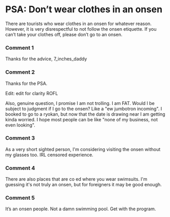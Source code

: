 # PSA: Don’t wear clothes in an onsen

There are tourists who wear clothes in an onsen for whatever reason. However, it is very disrespectful to not follow the onsen etiquette. If you can’t take your clothes off, please don’t go to an onsen.

### Comment 1

Thanks for the advice, 7_inches_daddy

### Comment 2

Thanks for the PSA.   


Edit: edit for clarity ROFL

Also, genuine question, I promise I am not trolling. I am FAT. Would I be subject to judgment if I go to the onsen? Like a "ew jumbotron incoming". I booked to go to a ryokan, but now that the date is drawing near I am getting kinda worried. I hope most people can  be like "none of my business, not even looking".

### Comment 3

As a very short sighted person, I'm considering visiting the onsen without my glasses too. IRL censored experience.

### Comment 4

There are also places that are co ed where you wear swimsuits. I'm guessing it's not truly an onsen, but for foreigners it may be good enough.

### Comment 5

It’s an onsen people. Not a damn swimming pool. Get with the program.

